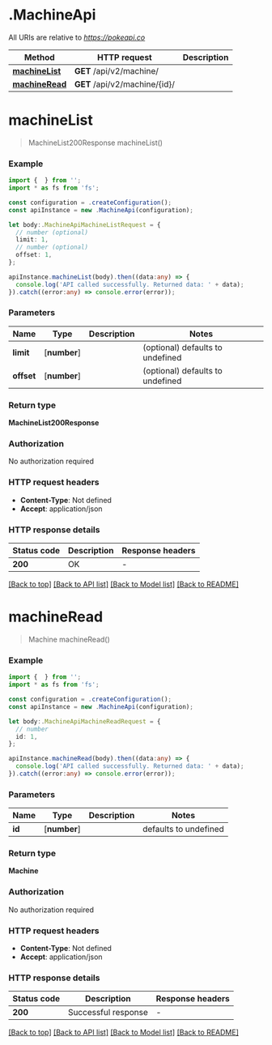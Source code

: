 # .MachineApi

All URIs are relative to *https://pokeapi.co*

Method | HTTP request | Description
------------- | ------------- | -------------
[**machineList**](MachineApi.md#machineList) | **GET** /api/v2/machine/ | 
[**machineRead**](MachineApi.md#machineRead) | **GET** /api/v2/machine/{id}/ | 


# **machineList**
> MachineList200Response machineList()


### Example


```typescript
import {  } from '';
import * as fs from 'fs';

const configuration = .createConfiguration();
const apiInstance = new .MachineApi(configuration);

let body:.MachineApiMachineListRequest = {
  // number (optional)
  limit: 1,
  // number (optional)
  offset: 1,
};

apiInstance.machineList(body).then((data:any) => {
  console.log('API called successfully. Returned data: ' + data);
}).catch((error:any) => console.error(error));
```


### Parameters

Name | Type | Description  | Notes
------------- | ------------- | ------------- | -------------
 **limit** | [**number**] |  | (optional) defaults to undefined
 **offset** | [**number**] |  | (optional) defaults to undefined


### Return type

**MachineList200Response**

### Authorization

No authorization required

### HTTP request headers

 - **Content-Type**: Not defined
 - **Accept**: application/json


### HTTP response details
| Status code | Description | Response headers |
|-------------|-------------|------------------|
**200** | OK |  -  |

[[Back to top]](#) [[Back to API list]](README.md#documentation-for-api-endpoints) [[Back to Model list]](README.md#documentation-for-models) [[Back to README]](README.md)

# **machineRead**
> Machine machineRead()


### Example


```typescript
import {  } from '';
import * as fs from 'fs';

const configuration = .createConfiguration();
const apiInstance = new .MachineApi(configuration);

let body:.MachineApiMachineReadRequest = {
  // number
  id: 1,
};

apiInstance.machineRead(body).then((data:any) => {
  console.log('API called successfully. Returned data: ' + data);
}).catch((error:any) => console.error(error));
```


### Parameters

Name | Type | Description  | Notes
------------- | ------------- | ------------- | -------------
 **id** | [**number**] |  | defaults to undefined


### Return type

**Machine**

### Authorization

No authorization required

### HTTP request headers

 - **Content-Type**: Not defined
 - **Accept**: application/json


### HTTP response details
| Status code | Description | Response headers |
|-------------|-------------|------------------|
**200** | Successful response |  -  |

[[Back to top]](#) [[Back to API list]](README.md#documentation-for-api-endpoints) [[Back to Model list]](README.md#documentation-for-models) [[Back to README]](README.md)


